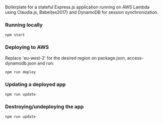 Boilerplate for a stateful Express.js application running on AWS Lambda using Claudia.js, Babel(es2017) and DynamoDB for session synchronization.

### Running locally

`npm start`

### Deploying to AWS

Replace 'eu-west-2' for the desired region on package.json, access-dynamodb.json and run:

`npm run deploy`

### Updating a deployed app

`npm run update`

### Destroying/undeploying the app

`npm run update`
